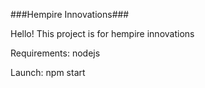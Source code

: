 ###Hempire Innovations###

Hello! This project is for hempire innovations

Requirements:
nodejs

Launch: 
npm start